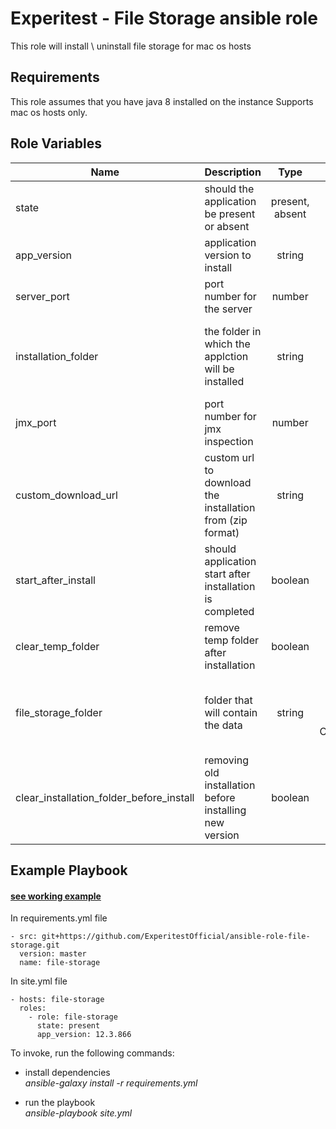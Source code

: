 Experitest - File Storage ansible role
=========

This role will install \ uninstall file storage for mac os hosts

Requirements
------------

This role assumes that you have java 8 installed on the instance
Supports mac os hosts only.

Role Variables
--------------

| Name | Description | Type | Default | Required |
|------|-------------|:----:|:-----:|:-----:|
| state | should the application be present or absent | present, absent | present | no |
| app_version | application version to install | string | 12.4.5403 | no |
| server_port | port number for the server | number | 8051 | no |
| installation_folder | the folder in which the applction will be installed | string | for mac: ~/experitest/file-storage-version <br> for windows: C:\\Experitest\\file-storage-version  | no |
| jmx_port | port number for jmx inspection | number | 51237 | no |
| custom_download_url | custom url to download the installation from (zip format) | string |  | no |
| start_after_install | should application start after installation is completed | boolean | True | no |
| clear_temp_folder | remove temp folder after installation | boolean | False | no |
| file_storage_folder | folder that will contain the data | string | for mac: ~/experitest/file-storage-content <br> for windows: C:\\ProgramData\\file-storage-content  | no |
| clear_installation_folder_before_install | removing old installation before installing new version | boolean | False | no |

Example Playbook
----------------

#### [see working example](/example)

In requirements.yml file

    - src: git+https://github.com/ExperitestOfficial/ansible-role-file-storage.git
      version: master
      name: file-storage


In site.yml file

    - hosts: file-storage
      roles:
        - role: file-storage
          state: present
          app_version: 12.3.866

To invoke, run the following commands:

- install dependencies \
  *ansible-galaxy install -r requirements.yml*

- run the playbook \
  *ansible-playbook site.yml*
